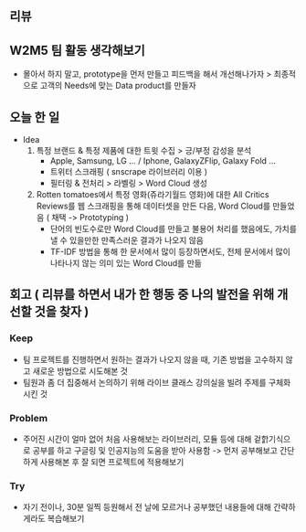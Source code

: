 ## 리뷰

## W2M5 팀 활동 생각해보기
- 몰아서 하지 말고, prototype을 먼저 만들고 피드백을 해서 개선해나가자 > 최종적으로 고객의 Needs에 맞는 Data product를 만들자

## 오늘 한 일
- Idea
  1. 특정 브랜드 & 특정 제품에 대한 트윗 수집 > 긍/부정 감성을 분석
     - Apple, Samsung, LG ... / Iphone, GalaxyZFlip, Galaxy Fold ...
     - 트위터 스크래핑 ( snscrape 라이브러리 이용 )
     - 필터링 & 전처리 > 라벨링 > Word Cloud 생성
  2. Rotten tomatoes에서 특정 영화(쥬라기월드 영화)에 대한 All Critics Reviews를 웹 스크래핑을 통해 데이터셋을 만든 다음, Word Cloud를 만들었음 ( 채택 -> Prototyping )
     - 단어의 빈도수로만 Word Cloud를 만들고 불용어 처리를 했음에도, 가치를 낼 수 있을만한 만족스러운 결과가 나오지 않음
     - TF-IDF 방법을 통해 한 문서에서 많이 등장하면서도, 전체 문서에서 많이 나타나지 않는 의미 있는 Word Cloud를 만듦

## 회고 ( 리뷰를 하면서 내가 한 행동 중 나의 발전을 위해 개선할 것을 찾자 )
  
### Keep
- 팀 프로젝트를 진행하면서 원하는 결과가 나오지 않을 때, 기존 방법을 고수하지 않고 새로운 방법으로 시도해본 것
- 팀원과 좀 더 집중해서 논의하기 위해 라이브 클래스 강의실을 빌려 주제를 구체화시킨 것

### Problem
- 주어진 시간이 얼마 없어 처음 사용해보는 라이브러리, 모듈 등에 대해 겉핡기식으로 공부를 하고 구글링 및 인공지능의 도움을 받아 사용함 -> 먼저 공부해보고 간단하게 사용해본 후 잘 되면 프로젝트에 적용해보기
### Try
- 자기 전이나, 30분 일찍 등원해서 전 날에 모르거나 공부했던 내용들에 대해 간략하게라도 복습해보기
